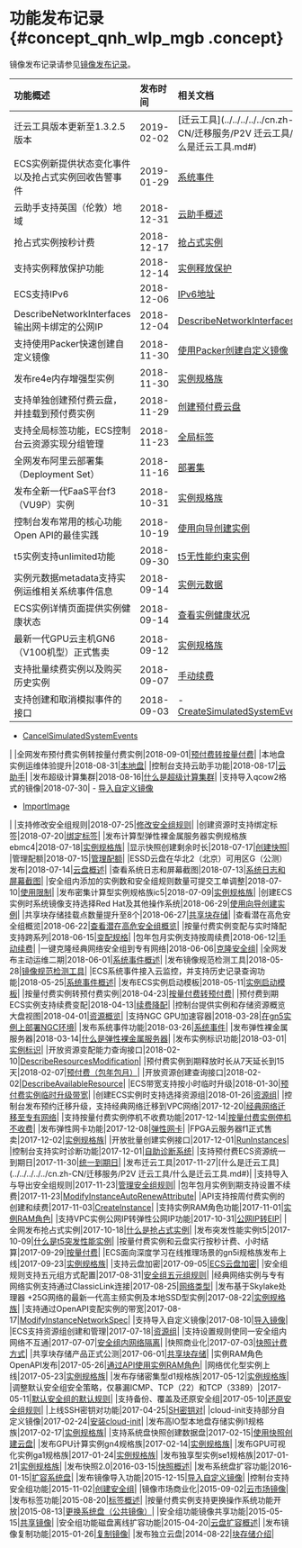 # 功能发布记录 {#concept_qnh_wlp_mgb .concept}

镜像发布记录请参见[镜像发布记录](../../../../../cn.zh-CN/镜像/公共镜像/镜像发布记录.md#)。

|功能概述|发布时间|相关文档|
|:---|:---|:---|
|迁云工具版本更新至1.3.2.5版本|2019-02-02|[迁云工具](../../../../../cn.zh-CN/迁移服务/P2V 迁云工具/什么是迁云工具.md#)|
|ECS实例新提供状态变化事件以及抢占式实例回收告警事件|2019-01-29|[系统事件](../../../../../cn.zh-CN/部署与运维/系统事件/系统事件概述.md#)|
|云助手支持英国（伦敦）地域|2018-12-31|[云助手概述](../../../../../cn.zh-CN/部署与运维/云助手/云助手概述.md#)|
|抢占式实例按秒计费|2018-12-17|[抢占式实例](cn.zh-CN/实例/实例购买方式/抢占式实例/什么是抢占式实例.md#)|
|支持实例释放保护功能|2018-12-14|[实例释放保护](../../../../../cn.zh-CN/实例/管理实例资源/开启实例释放保护.md#)|
|ECS支持IPv6|2018-12-06|[IPv6地址](../../../../../cn.zh-CN/网络/实例IP地址介绍/IPv6地址.md#)|
|DescribeNetworkInterfaces输出网卡绑定的公网IP|2018-12-04|[DescribeNetworkInterfaces](../../../../../cn.zh-CN/API参考/弹性网卡/DescribeNetworkInterfaces.md#)|
|支持使用Packer快速创建自定义镜像|2018-11-30|[使用Packer创建自定义镜像](../../../../../cn.zh-CN/镜像/自定义镜像/创建自定义镜像/使用Packer创建自定义镜像.md#)|
|发布re4e内存增强型实例|2018-11-30|[实例规格族](../../../../../cn.zh-CN/实例/实例规格族/实例规格族汇总.md#)|
|支持单独创建预付费云盘，并挂载到预付费实例|2018-11-29|[创建预付费云盘](../../../../../cn.zh-CN/块存储/云盘/创建云盘/创建预付费云盘.md#)|
|支持全局标签功能，ECS控制台云资源实现分组管理|2018-11-23|[全局标签](../../../../../cn.zh-CN/标签与资源/全局标签实践.md#)|
|全网发布阿里云部署集（Deployment Set）|2018-11-16|[部署集](cn.zh-CN/部署与运维/部署集/部署集概述.md#)|
|发布全新一代FaaS平台f3（VU9P）实例|2018-10-31|[实例规格族](../../../../../cn.zh-CN/实例/实例规格族/实例规格族汇总.md#)|
|控制台发布常用的核心功能Open API的最佳实践|2018-10-19|[使用向导创建实例](../../../../../cn.zh-CN/实例/实例生命周期/创建实例/使用向导创建实例.md#)|
|t5实例支持unlimited功能|2018-09-30|[t5无性能约束实例](cn.zh-CN/实例/实例规格族/突发型/t5无性能约束实例.md#)|
|实例元数据metadata支持实例运维相关系统事件信息|2018-09-14|[实例元数据](../../../../../cn.zh-CN/实例/配置实例/使用实例元数据/什么是实例元数据.md#)|
|ECS实例详情页面提供实例健康状态|2018-09-14|[查看实例健康状况](../../../../../cn.zh-CN/部署与运维/监控实例状态/查看实例健康状况.md#)|
|最新一代GPU云主机GN6（V100机型）正式售卖|2018-09-12|[实例规格族](../../../../../cn.zh-CN/实例/实例规格族/实例规格族汇总.md#)|
|支持批量续费实例以及购买历史实例|2018-09-07|[手动续费](../../../../../cn.zh-CN/产品定价/续费实例/手动续费.md#)|
|支持创建和取消模拟事件的接口|2018-09-03| -   [CreateSimulatedSystemEvents](../../../../../cn.zh-CN/API参考/系统事件/CreateSimulatedSystemEvents.md#)
-   [CancelSimulatedSystemEvents](../../../../../cn.zh-CN/API参考/系统事件/CancelSimulatedSystemEvents.md#)

 |
|全网发布预付费实例转按量付费实例|2018-09-01|[预付费转按量付费](../../../../../cn.zh-CN/产品定价/预付费转按量付费.md#)|
|本地盘实例运维体验提升|2018-08-31|[本地盘](../../../../../cn.zh-CN/块存储/本地盘.md#)|
|控制台支持云助手功能|2018-08-17|[云助手](../../../../../cn.zh-CN/部署与运维/云助手/云助手概述.md#)|
|发布超级计算集群|2018-08-16|[什么是超级计算集群](../../../../../cn.zh-CN/实例/实例规格族/超级计算集群（SCC）/什么是超级计算集群.md#)|
|支持导入qcow2格式的镜像|2018-07-30| -   [导入自定义镜像](../../../../../cn.zh-CN/镜像/自定义镜像/导入镜像/导入自定义镜像.md#)
-   [ImportImage](../../../../../cn.zh-CN/API参考/镜像/ImportImage.md#)

 |
|支持修改安全组规则|2018-07-25|[修改安全组规则](../../../../../cn.zh-CN/安全/安全组/管理安全组规则.md#)|
|创建资源时支持绑定标签|2018-07-20|[绑定标签](../../../../../cn.zh-CN/标签与资源/标签/绑定标签.md#)|
|发布计算型弹性裸金属服务器实例规格族ebmc4|2018-07-18|[实例规格族](../../../../../cn.zh-CN/实例/实例规格族/实例规格族汇总.md#)|
|显示快照创建剩余时长|2018-07-17|[创建快照](../../../../../cn.zh-CN/快照/使用快照/创建快照.md#)|
|管理配额|2018-07-15|[管理配额](../../../../../cn.zh-CN/标签与资源/管理配额.md#)|
|ESSD云盘在华北2（北京）可用区G（公测）发布|2018-07-14|[云盘概述](../../../../../cn.zh-CN/块存储/云盘/云盘概述.md#)|
|查看系统日志和屏幕截图|2018-07-13|[系统日志和屏幕截图](../../../../../cn.zh-CN/部署与运维/查询操作故障/系统日志和屏幕截图.md#)|
|安全组内添加的实例数和安全组规则数量可提交工单调整|2018-07-10|[使用限制](cn.zh-CN/产品简介/使用限制.md#)|
|发布密集计算型实例规格族ic5|2018-07-09|[实例规格族](../../../../../cn.zh-CN/实例/实例规格族/实例规格族汇总.md#)|
|创建ECS实例时系统镜像支持选择Red Hat及其他操作系统|2018-06-29|[使用向导创建实例](../../../../../cn.zh-CN/实例/实例生命周期/创建实例/使用向导创建实例.md#)|
|共享块存储挂载点数量提升至8个|2018-06-27|[共享块存储](../../../../../cn.zh-CN/块存储/共享块存储.md#)|
|查看潜在高危安全组概览|2018-06-22|[查看潜在高危安全组概览](../../../../../cn.zh-CN/最佳实践/安全/查看潜在高危安全组概览.md#)|
|按量付费实例变配与实时降配支持跨系列|2018-06-15|[变配规格](../../../../../cn.zh-CN/实例/实例续费与变配/升降配按量付费实例.md#)|
|包年包月实例支持按周续费|2018-06-12|[手动续费](../../../../../cn.zh-CN/产品定价/续费实例/手动续费.md#)|
|一键克隆经典网络安全组到专有网络|2018-06-06|[克隆安全组](../../../../../cn.zh-CN/安全/安全组/管理安全组.md#section_imc_xwy_lgb)|
|全网发布主动运维二期|2018-06-01|[系统事件概述](../../../../../cn.zh-CN/部署与运维/系统事件/系统事件概述.md#)|
|发布镜像规范检测工具|2018-05-28|[镜像规范检测工具](../../../../../cn.zh-CN/镜像/自定义镜像/导入镜像/镜像规范检测工具.md#)|
|ECS系统事件接入云监控，并支持历史记录查询功能|2018-05-25|[系统事件概述](../../../../../cn.zh-CN/部署与运维/系统事件/系统事件概述.md#)|
|发布ECS实例启动模板|2018-05-11|[实例启动模板](../../../../../cn.zh-CN/实例/管理实例资源/管理实例启动模板/创建实例启动模板.md#)|
|按量付费实例转预付费实例|2018-04-23|[按量付费转预付费](../../../../../cn.zh-CN/产品定价/按量付费转预付费.md#)|
|预付费到期ECS实例支持续费变配|2018-04-13|[续费降配](../../../../../cn.zh-CN/产品定价/续费实例/续费降配.md#)|
|控制台提供实例和存储资源概览大盘视图|2018-04-01|[资源概览](https://yq.aliyun.com/articles/552809)|
|支持NGC GPU加速容器|2018-03-28|[在gn5实例上部署NGC环境](../../../../../cn.zh-CN/实例/实例规格族/GPU计算型/在gn5实例上部署NGC环境.md#)|
|发布系统事件功能|2018-03-26|[系统事件](../../../../../cn.zh-CN/部署与运维/系统事件/系统事件概述.md#)|
|发布弹性裸金属服务器|2018-03-14|[什么是弹性裸金属服务器](../../../../../cn.zh-CN/实例/实例规格族/弹性裸金属服务器（神龙）/什么是弹性裸金属服务器.md#)|
|发布实例标识功能|2018-03-01|[实例标识](../../../../../cn.zh-CN/实例/配置实例/使用实例标识.md#)|
|开放资源变配能力查询接口|2018-02-10|[DescribeResourcesModification](../../../../../cn.zh-CN/API参考/地域/DescribeResourcesModification.md#)|
|预付费实例到期释放时长从7天延长到15天|2018-02-07|[预付费（包年包月）](../../../../../cn.zh-CN/产品定价/预付费（包年包月）.md#)|
|开放资源创建查询接口|2018-02-02|[DescribeAvailableResource](../../../../../cn.zh-CN/API参考/地域/DescribeAvailableResource.md#)|
|ECS带宽支持按小时临时升级|2018-01-30|[预付费实例临时升级带宽](../../../../../cn.zh-CN/实例/实例续费与变配/升配预付费实例/预付费实例临时升级带宽.md#)|
|创建ECS实例时支持选择资源组|2018-01-26|[资源组](../../../../../cn.zh-CN/标签与资源/资源组.md#)|
|控制台发布预约迁移升级，支持经典网络迁移到VPC网络|2017-12-20|[经典网络迁移至专有网络](../../../../../cn.zh-CN/网络/经典网络迁移至专有网络.md#)|
|支持按量付费实例停机不收费功能|2017-12-14|[按量付费实例停机不收费](../../../../../cn.zh-CN/产品定价/按量付费实例停机不收费.md#)|
|发布弹性网卡功能|2017-12-08|[弹性网卡](../../../../../cn.zh-CN/网络/弹性网卡/弹性网卡.md#)|
|FPGA云服务器f1正式售卖|2017-12-02|[实例规格族](../../../../../cn.zh-CN/实例/实例规格族/实例规格族汇总.md#)|
|开放批量创建实例接口|2017-12-01|[RunInstances](../../../../../cn.zh-CN/API参考/实例/RunInstances.md#)|
|控制台支持实时诊断功能|2017-12-01|[自助诊断系统](../../../../../cn.zh-CN/部署与运维/查询操作故障/自助诊断系统.md#)|
|支持预付费ECS资源统一到期日|2017-11-30|[统一到期日](../../../../../cn.zh-CN/产品定价/续费实例/统一到期日.md#)|
|发布迁云工具|2017-11-27|[什么是迁云工具](../../../../../cn.zh-CN/迁移服务/P2V 迁云工具/什么是迁云工具.md#)|
|支持导入与导出安全组规则|2017-11-23|[管理安全组规则](../../../../../cn.zh-CN/安全/安全组/管理安全组规则.md#)|
|包年包月实例到期支持设置不续费|2017-11-23|[ModifyInstanceAutoRenewAttribute](../../../../../cn.zh-CN/API参考/实例/ModifyInstanceAutoRenewAttribute.md#)|
|API支持按周付费实例的创建和续费|2017-11-03|[CreateInstance](../../../../../cn.zh-CN/API参考/实例/CreateInstance.md#)|
|支持实例RAM角色功能|2017-11-01|[实例RAM角色](../../../../../cn.zh-CN/安全/实例RAM角色/实例RAM角色概述.md#)|
|支持VPC实例公网IP转弹性公网IP功能|2017-10-31|[公网IP转EIP](../../../../../cn.zh-CN/用户指南/ECS固定公网IP转换为EIP.md#)|
|全网发布抢占式实例|2017-10-18|[什么是抢占式实例](../../../../../dita-oss-bucket/SP_2/DNECS19100341/cn.zh-CN/实例/实例购买方式/抢占式实例/什么是抢占式实例.md#)|
|发布突发性能实例t5|2017-10-09|[什么是t5突发性能实例](../../../../../cn.zh-CN/实例/实例规格族/突发型/什么是t5突发性能实例.md#)|
|按量付费实例和云盘实行按秒计费、小时结算|2017-09-29|[按量付费](../../../../../cn.zh-CN/产品定价/计费对比.md#)|
|ECS面向深度学习在线推理场景的gn5i规格族发布上线|2017-09-23|[实例规格族](../../../../../cn.zh-CN/实例/实例规格族/实例规格族汇总.md#)|
|支持云盘加密|2017-09-05|[ECS云盘加密](../../../../../cn.zh-CN/块存储/云盘/ECS云盘加密.md#)|
|安全组规则支持五元组方式配置|2017-08-31|[安全组五元组规则](../../../../../cn.zh-CN/最佳实践/安全/安全组五元组规则.md#)|
|经典网络实例与专有网络实例支持通过ClassicLink连接|2017-08-25|[网络类型](../../../../../cn.zh-CN/网络/网络类型.md#)|
|发布基于Skylake处理器 +25G网络的最新一代高主频实例及本地SSD型实例|2017-08-22|[实例规格族](../../../../../cn.zh-CN/实例/实例规格族/实例规格族汇总.md#)|
|支持通过OpenAPI变配实例的带宽|2017-08-17|[ModifyInstanceNetworkSpec](../../../../../cn.zh-CN/API参考/网络/ModifyInstanceNetworkSpec.md#)|
|支持导入自定义镜像|2017-08-10|[导入镜像](../../../../../cn.zh-CN/镜像/自定义镜像/导入镜像/导入镜像必读.md#)|
|ECS支持资源组创建和管理|2017-07-18|[资源组](../../../../../cn.zh-CN/标签与资源/资源组.md#)|
|支持设置规则使同一安全组内网络不互通|2017-07-07|[安全组内网络隔离](../../../../../cn.zh-CN/最佳实践/安全/安全组内网络隔离.md#)|
|快照商业化|2017-07-03|[快照计费方式](../../../../../cn.zh-CN/产品定价/快照计费方式.md#)|
|共享块存储产品正式公测|2017-06-01|[共享块存储](../../../../../cn.zh-CN/块存储/共享块存储.md#)|
|实例RAM角色OpenAPI发布|2017-05-26|[通过API使用实例RAM角色](../../../../../cn.zh-CN/安全/实例RAM角色/通过API使用实例RAM角色.md#)|
|网络优化型实例上线|2017-05-23|[实例规格族](../../../../../cn.zh-CN/实例/实例规格族/实例规格族汇总.md#)|
|发布存储密集型d1规格族|2017-05-12|[实例规格族](../../../../../cn.zh-CN/实例/实例规格族/实例规格族汇总.md#)|
|调整默认安全组安全策略，仅暴漏ICMP、TCP（22）和TCP（3389）|2017-05-11|[默认安全组的默认规则](../../../../../cn.zh-CN/安全/安全组/安全组概述.md#section_m4b_bdb_3gb)|
|支持备份、覆盖及还原安全组|2017-05-10|[还原安全组规则](../../../../../cn.zh-CN/安全/安全组/管理安全组规则.md#section_l2z_jyy_lgb)|
|上线SSH密钥对功能|2017-04-25|[SH密钥对](../../../../../cn.zh-CN/安全/SSH密钥对/SSH密钥对概述.md#)|
|cloud-init支持部分自定义镜像|2017-02-24|[安装cloud-init](../../../../../cn.zh-CN/镜像/自定义镜像/导入镜像/安装cloud-init.md#)|
|发布高IO型本地盘存储实例i1规格族|2017-02-17|[实例规格族](../../../../../cn.zh-CN/实例/实例规格族/实例规格族汇总.md#)|
|支持系统盘快照创建数据盘|2017-02-15|[使用快照创建云盘](../../../../../cn.zh-CN/块存储/云盘/创建云盘/用快照创建云盘.md#)|
|发布GPU计算实例gn4规格族|2017-02-14|[实例规格族](../../../../../cn.zh-CN/实例/实例规格族/实例规格族汇总.md#)|
|发布GPU可视化实例ga1规格族|2017-01-24|[实例规格族](../../../../../cn.zh-CN/实例/实例规格族/实例规格族汇总.md#)|
|发布独享型实例se1规格族|2017-01-21|[实例规格族](../../../../../cn.zh-CN/实例/实例规格族/实例规格族汇总.md#)|
|发布快照2.0|2016-03-15|[快照概述](../../../../../cn.zh-CN/快照/快照概述.md#)|
|发布系统盘扩容功能|2016-01-15|[扩容系统盘](../../../../../cn.zh-CN/块存储/云盘/扩容云盘/扩容系统盘.md#)|
|发布镜像导入功能|2015-12-15|[导入自定义镜像](../../../../../cn.zh-CN/镜像/自定义镜像/导入镜像/导入自定义镜像.md#)|
|控制台支持安全组功能|2015-11-02|[创建安全组](../../../../../cn.zh-CN/安全/安全组/创建安全组.md#)|
|镜像市场商业化|2015-09-02|[云市场镜像](../../../../../cn.zh-CN/镜像/云市场镜像.md#)|
|发布标签功能|2015-08-20|[标签概述](../../../../../cn.zh-CN/标签与资源/标签/标签概述.md#)|
|按量付费实例支持更换操作系统功能开放|2015-08-13|[更换系统盘（公共镜像）](../../../../../cn.zh-CN/块存储/云盘/更换系统盘/更换系统盘（公共镜像）.md#)|
|安全组功能镜像共享功能|2015-05-15|[共享镜像](../../../../../cn.zh-CN/镜像/自定义镜像/共享镜像.md#)|
|安全组功能磁盘离线扩容功能|2015-04-20|[云盘扩容概述](../../../../../cn.zh-CN/块存储/云盘/扩容云盘/云盘扩容概述.md#)|
|发布镜像复制功能|2015-01-26|[复制镜像](../../../../../cn.zh-CN/镜像/自定义镜像/复制镜像.md#)|
|发布独立云盘|2014-08-22|[块存储介绍](../../../../../cn.zh-CN/块存储/什么是块存储.md#)|

